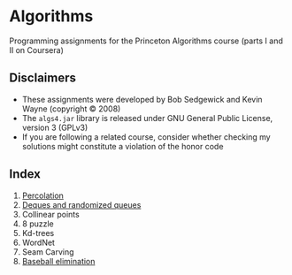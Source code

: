 # Algorithms
Programming assignments for the Princeton Algorithms course (parts I and II on Coursera)

## Disclaimers
- These assignments were developed by Bob Sedgewick and Kevin Wayne (copyright :copyright: 2008)
- The `algs4.jar` library is released under GNU General Public License, version 3 (GPLv3)
- If you are following a related course, consider whether checking my solutions might constitute a violation of the honor code

## Index
1. [Percolation](./Percolation)
2. [Deques and randomized queues](./Queues)
3. Collinear points
4. 8 puzzle
5. Kd-trees
6. WordNet
7. Seam Carving
8. [Baseball elimination](./Baseball)
  
